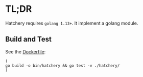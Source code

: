 # TL;DR

Hatchery requires `golang 1.13+`.  It implement a golang module.


## Build and Test

See the [Dockerfile](../../Dockerfile):

```
(
go build -o bin/hatchery && go test -v ./hatchery/
)
```
